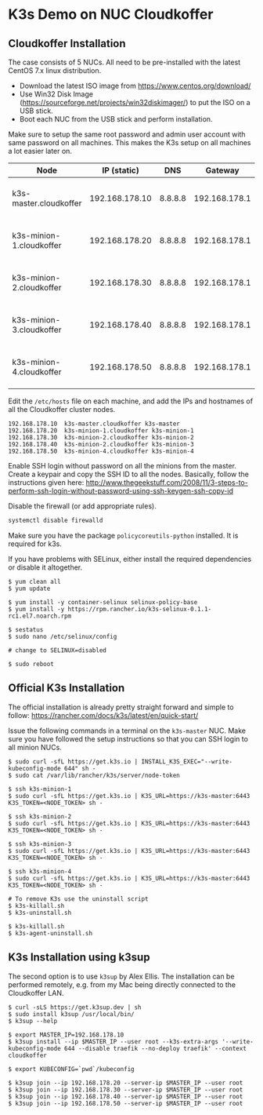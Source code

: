 # K3s Demo on NUC Cloudkoffer

## Cloudkoffer Installation

The case consists of 5 NUCs. All need to be pre-installed with the latest CentOS 7.x linux distribution.
- Download the latest ISO image from https://www.centos.org/download/
- Use Win32 Disk Image (https://sourceforge.net/projects/win32diskimager/) to put the ISO on a USB stick.
- Boot each NUC from the USB stick and perform installation.

Make sure to setup the same root password and admin user account with same password on all machines. This makes the K3s setup on all machines a lot easier later on.

| Node          | IP (static)    | DNS | Gateway | Packages  |
| ------------- |----------------| --- | ------- | --------- |
| k3s-master.cloudkoffer | 192.168.178.10 | 8.8.8.8 | 192.168.178.1 | Server with GUI, Remote Tools and Java |
| k3s-minion-1.cloudkoffer | 192.168.178.20 | 8.8.8.8 | 192.168.178.1 | Computation node with Remote Tools |
| k3s-minion-2.cloudkoffer | 192.168.178.30 | 8.8.8.8 | 192.168.178.1 | Computation node with Remote Tools |
| k3s-minion-3.cloudkoffer | 192.168.178.40 | 8.8.8.8 | 192.168.178.1 | Computation node with Remote Tools |
| k3s-minion-4.cloudkoffer | 192.168.178.50 | 8.8.8.8 | 192.168.178.1 | Computation node with Remote Tools |

Edit the `/etc/hosts` file on each machine, and add the IPs and hostnames of all the Cloudkoffer cluster nodes.
```
192.168.178.10  k3s-master.cloudkoffer k3s-master
192.168.178.20  k3s-minion-1.cloudkoffer k3s-minion-1
192.168.178.30  k3s-minion-2.cloudkoffer k3s-minion-2
192.168.178.40  k3s-minion-2.cloudkoffer k3s-minion-3
192.168.178.50  k3s-minion-4.cloudkoffer k3s-minion-4
```

Enable SSH login without password on all the minions from the master. Create a keypair and copy the SSH ID to all the nodes. Basically, follow the instructions given here: http://www.thegeekstuff.com/2008/11/3-steps-to-perform-ssh-login-without-password-using-ssh-keygen-ssh-copy-id

Disable the firewall (or add appropriate rules).
```sh
systemctl disable firewalld
```
Make sure you have the package `policycoreutils-python` installed. It is required for k3s.

If you have problems with SELinux, either install the required dependencies
or disable it altogether.

```
$ yum clean all
$ yum update

$ yum install -y container-selinux selinux-policy-base
$ yum install -y https://rpm.rancher.io/k3s-selinux-0.1.1-rc1.el7.noarch.rpm

$ sestatus
$ sudo nano /etc/selinux/config

# change to SELINUX=disabled

$ sudo reboot
```

## Official K3s Installation

The official installation is already pretty straight forward and simple to follow: https://rancher.com/docs/k3s/latest/en/quick-start/

Issue the following commands in a terminal on the `k3s-master` NUC. Make sure you have followed the setup instructions so that you can SSH login to all minion NUCs.

```
$ sudo curl -sfL https://get.k3s.io | INSTALL_K3S_EXEC="--write-kubeconfig-mode 644" sh -
$ sudo cat /var/lib/rancher/k3s/server/node-token

$ ssh k3s-minion-1
$ sudo curl -sfL https://get.k3s.io | K3S_URL=https://k3s-master:6443 K3S_TOKEN=<NODE_TOKEN> sh -

$ ssh k3s-minion-2
$ sudo curl -sfL https://get.k3s.io | K3S_URL=https://k3s-master:6443 K3S_TOKEN=<NODE_TOKEN> sh -

$ ssh k3s-minion-3
$ sudo curl -sfL https://get.k3s.io | K3S_URL=https://k3s-master:6443 K3S_TOKEN=<NODE_TOKEN> sh -

$ ssh k3s-minion-4
$ sudo curl -sfL https://get.k3s.io | K3S_URL=https://k3s-master:6443 K3S_TOKEN=<NODE_TOKEN> sh -

# To remove K3s use the uninstall script
$ k3s-killall.sh
$ k3s-uninstall.sh

$ k3s-killall.sh
$ k3s-agent-uninstall.sh
```

## K3s Installation using k3sup

The second option is to use `k3sup` by Alex Ellis. The installation can be performed remotely, e.g. from my Mac being directly connected to the Cloudkoffer LAN.

```
$ curl -sLS https://get.k3sup.dev | sh
$ sudo install k3sup /usr/local/bin/
$ k3sup --help

$ export MASTER_IP=192.168.178.10
$ k3sup install --ip $MASTER_IP --user root --k3s-extra-args '--write-kubeconfig-mode 644 --disable traefik --no-deploy traefik' --context cloudkoffer

$ export KUBECONFIG=`pwd`/kubeconfig

$ k3sup join --ip 192.168.178.20 --server-ip $MASTER_IP --user root
$ k3sup join --ip 192.168.178.30 --server-ip $MASTER_IP --user root
$ k3sup join --ip 192.168.178.40 --server-ip $MASTER_IP --user root
$ k3sup join --ip 192.168.178.50 --server-ip $MASTER_IP --user root
```